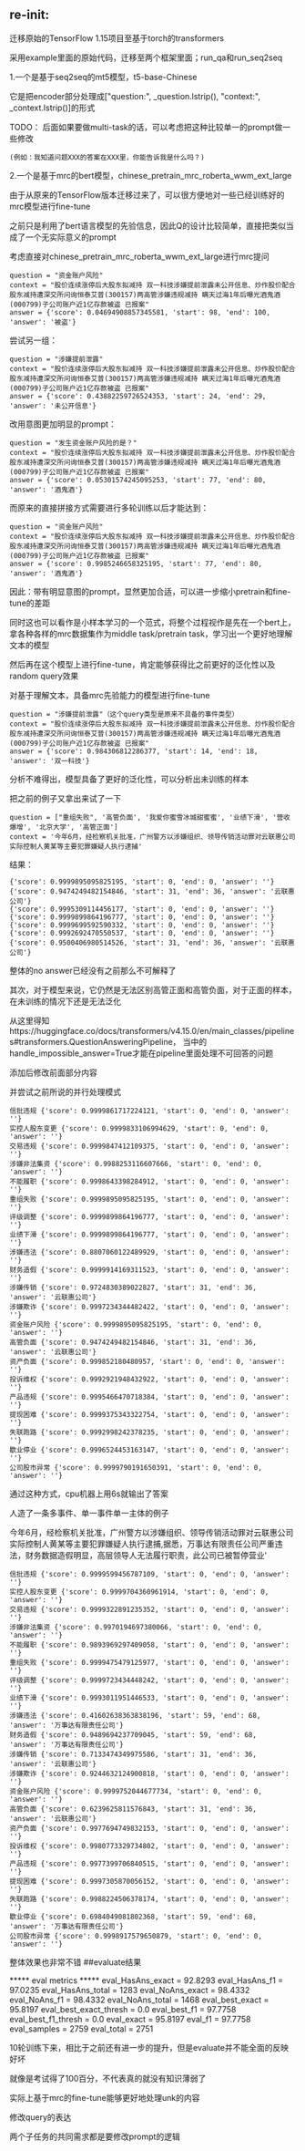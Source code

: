 ## re-init:
迁移原始的TensorFlow 1.15项目至基于torch的transformers

采用example里面的原始代码，迁移至两个框架里面；run_qa和run_seq2seq

1.一个是基于seq2seq的mt5模型，t5-base-Chinese

它是把encoder部分处理成["question:", _question.lstrip(), "context:", _context.lstrip()]的形式

TODO： 后面如果要做multi-task的话，可以考虑把这种比较单一的prompt做一些修改

    (例如：我知道问题XXX的答案在XXX里，你能告诉我是什么吗？)

2.一个是基于mrc的bert模型，chinese_pretrain_mrc_roberta_wwm_ext_large

由于从原来的TensorFlow版本迁移过来了，可以很方便地对一些已经训练好的mrc模型进行fine-tune

之前只是利用了bert语言模型的先验信息，因此Q的设计比较简单，直接把类似当成了一个无实际意义的prompt

考虑直接对chinese_pretrain_mrc_roberta_wwm_ext_large进行mrc提问

    question = "资金账户风险"
    context = "股价连续涨停后大股东拟减持 双一科技涉嫌提前泄露未公开信息、炒作股价配合股东减持遭深交所问询恒泰艾普(300157)两高管涉嫌违规减持 瞒天过海1年后曝光酒鬼酒(000799)子公司账户近1亿存款被盗 已报案"
    answer = {'score': 0.04694908857345581, 'start': 98, 'end': 100, 'answer': '被盗'}

尝试另一组：

    question = "涉嫌提前泄露"
    context = "股价连续涨停后大股东拟减持 双一科技涉嫌提前泄露未公开信息、炒作股价配合股东减持遭深交所问询恒泰艾普(300157)两高管涉嫌违规减持 瞒天过海1年后曝光酒鬼酒(000799)子公司账户近1亿存款被盗 已报案"
    answer = {'score': 0.43882259726524353, 'start': 24, 'end': 29, 'answer': '未公开信息'}



改用意图更加明显的prompt：

    question = "发生资金账户风险的是？"
    context = "股价连续涨停后大股东拟减持 双一科技涉嫌提前泄露未公开信息、炒作股价配合股东减持遭深交所问询恒泰艾普(300157)两高管涉嫌违规减持 瞒天过海1年后曝光酒鬼酒(000799)子公司账户近1亿存款被盗 已报案"
    answer = {'score': 0.05301574245095253, 'start': 77, 'end': 80, 'answer': '酒鬼酒'}



而原来的直接拼接方式需要进行多轮训练以后才能达到：

    question = "资金账户风险"
    context = "股价连续涨停后大股东拟减持 双一科技涉嫌提前泄露未公开信息、炒作股价配合股东减持遭深交所问询恒泰艾普(300157)两高管涉嫌违规减持 瞒天过海1年后曝光酒鬼酒(000799)子公司账户近1亿存款被盗 已报案"
    answer = {'score': 0.9985246658325195, 'start': 77, 'end': 80, 'answer': '酒鬼酒'}

因此：带有明显意图的prompt，显然更加合适，可以进一步缩小pretrain和fine-tune的差距

同时这也可以看作是小样本学习的一个范式，将整个过程视作是先在一个bert上，拿各种各样的mrc数据集作为middle task/pretrain task，学习出一个更好地理解文本的模型

然后再在这个模型上进行fine-tune，肯定能够获得比之前更好的泛化性以及random query效果

对基于理解文本，具备mrc先验能力的模型进行fine-tune

    question = "涉嫌提前泄露"（这个query类型是原来不具备的事件类型）
    context = "股价连续涨停后大股东拟减持 双一科技涉嫌提前泄露未公开信息、炒作股价配合股东减持遭深交所问询恒泰艾普(300157)两高管涉嫌违规减持 瞒天过海1年后曝光酒鬼酒(000799)子公司账户近1亿存款被盗 已报案"
    answer = {'score': 0.984306812286377, 'start': 14, 'end': 18, 'answer': '双一科技'}

分析不难得出，模型具备了更好的泛化性，可以分析出未训练的样本


把之前的例子又拿出来试了一下

    question = ["重组失败", '高管负面', '我爱你蜜雪冰城甜蜜蜜', '业绩下滑', '营收爆增', '北京大学', '高管正面']
    context = '今年6月，经检察机关批准，广州警方以涉嫌组织、领导传销活动罪对云联惠公司实际控制人黄某等主要犯罪嫌疑人执行逮捕'

结果：

    {'score': 0.9999895095825195, 'start': 0, 'end': 0, 'answer': ''}
    {'score': 0.9474249482154846, 'start': 31, 'end': 36, 'answer': '云联惠公司'}
    {'score': 0.9995309114456177, 'start': 0, 'end': 0, 'answer': ''}
    {'score': 0.9999899864196777, 'start': 0, 'end': 0, 'answer': ''}
    {'score': 0.9999699592590332, 'start': 0, 'end': 0, 'answer': ''}
    {'score': 0.9992692470550537, 'start': 0, 'end': 0, 'answer': ''}
    {'score': 0.9500406980514526, 'start': 31, 'end': 36, 'answer': '云联惠公司'}
整体的no answer已经没有之前那么不可解释了

其次，对于模型来说，它仍然是无法区别高管正面和高管负面，对于正面的样本，在未训练的情况下还是无法泛化

从这里得知https://huggingface.co/docs/transformers/v4.15.0/en/main_classes/pipelines#transformers.QuestionAnsweringPipeline，
当中的handle_impossible_answer=True才能在pipeline里面处理不可回答的问题

添加后修改前面部分内容

并尝试之前所说的并行处理模式

    信批违规 {'score': 0.9999861717224121, 'start': 0, 'end': 0, 'answer': ''}
    实控人股东变更 {'score': 0.9999833106994629, 'start': 0, 'end': 0, 'answer': ''}
    交易违规 {'score': 0.9999847412109375, 'start': 0, 'end': 0, 'answer': ''}
    涉嫌非法集资 {'score': 0.9988253116607666, 'start': 0, 'end': 0, 'answer': ''}
    不能履职 {'score': 0.9998643398284912, 'start': 0, 'end': 0, 'answer': ''}
    重组失败 {'score': 0.9999895095825195, 'start': 0, 'end': 0, 'answer': ''}
    评级调整 {'score': 0.9999899864196777, 'start': 0, 'end': 0, 'answer': ''}
    业绩下滑 {'score': 0.9999899864196777, 'start': 0, 'end': 0, 'answer': ''}
    涉嫌违法 {'score': 0.8807060122489929, 'start': 0, 'end': 0, 'answer': ''}
    财务造假 {'score': 0.9999914169311523, 'start': 0, 'end': 0, 'answer': ''}
    涉嫌传销 {'score': 0.9724830389022827, 'start': 31, 'end': 36, 'answer': '云联惠公司'}
    涉嫌欺诈 {'score': 0.9997234344482422, 'start': 0, 'end': 0, 'answer': ''}
    资金账户风险 {'score': 0.9999895095825195, 'start': 0, 'end': 0, 'answer': ''}
    高管负面 {'score': 0.9474249482154846, 'start': 31, 'end': 36, 'answer': '云联惠公司'}
    资产负面 {'score': 0.999852180480957, 'start': 0, 'end': 0, 'answer': ''}
    投诉维权 {'score': 0.9992921948432922, 'start': 0, 'end': 0, 'answer': ''}
    产品违规 {'score': 0.9995466470718384, 'start': 0, 'end': 0, 'answer': ''}
    提现困难 {'score': 0.9999375343322754, 'start': 0, 'end': 0, 'answer': ''}
    失联跑路 {'score': 0.9992998242378235, 'start': 0, 'end': 0, 'answer': ''}
    歇业停业 {'score': 0.9996524453163147, 'start': 0, 'end': 0, 'answer': ''}
    公司股市异常 {'score': 0.9999790191650391, 'start': 0, 'end': 0, 'answer': ''}

通过这种方式，cpu机器上用6s就输出了答案

人造了一条多事件、单一事件单一主体的例子

今年6月，经检察机关批准，广州警方以涉嫌组织、领导传销活动罪对云联惠公司实际控制人黄某等主要犯罪嫌疑人执行逮捕,据悉，万事达有限责任公司严重违法，财务数据造假明显，高层领导人无法履行职责，此公司已被暂停营业'


    信批违规 {'score': 0.9999599456787109, 'start': 0, 'end': 0, 'answer': ''}
    实控人股东变更 {'score': 0.9999704360961914, 'start': 0, 'end': 0, 'answer': ''}
    交易违规 {'score': 0.9999322891235352, 'start': 0, 'end': 0, 'answer': ''}
    涉嫌非法集资 {'score': 0.9970194697380066, 'start': 0, 'end': 0, 'answer': ''}
    不能履职 {'score': 0.9893969297409058, 'start': 0, 'end': 0, 'answer': ''}
    重组失败 {'score': 0.9999475479125977, 'start': 0, 'end': 0, 'answer': ''}
    评级调整 {'score': 0.9999723434448242, 'start': 0, 'end': 0, 'answer': ''}
    业绩下滑 {'score': 0.9993011951446533, 'start': 0, 'end': 0, 'answer': ''}
    涉嫌违法 {'score': 0.41602638363838196, 'start': 59, 'end': 68, 'answer': '万事达有限责任公司'}
    财务造假 {'score': 0.9489694237709045, 'start': 59, 'end': 68, 'answer': '万事达有限责任公司'}
    涉嫌传销 {'score': 0.7133474349975586, 'start': 31, 'end': 36, 'answer': '云联惠公司'}
    涉嫌欺诈 {'score': 0.9244632124900818, 'start': 0, 'end': 0, 'answer': ''}
    资金账户风险 {'score': 0.9999752044677734, 'start': 0, 'end': 0, 'answer': ''}
    高管负面 {'score': 0.6239625811576843, 'start': 31, 'end': 36, 'answer': '云联惠公司'}
    资产负面 {'score': 0.9977694749832153, 'start': 0, 'end': 0, 'answer': ''}
    投诉维权 {'score': 0.9980773329734802, 'start': 0, 'end': 0, 'answer': ''}
    产品违规 {'score': 0.9977399706840515, 'start': 0, 'end': 0, 'answer': ''}
    提现困难 {'score': 0.9997305870056152, 'start': 0, 'end': 0, 'answer': ''}
    失联跑路 {'score': 0.9988224506378174, 'start': 0, 'end': 0, 'answer': ''}
    歇业停业 {'score': 0.6984049081802368, 'start': 59, 'end': 68, 'answer': '万事达有限责任公司'}
    公司股市异常 {'score': 0.9998917579650879, 'start': 0, 'end': 0, 'answer': ''}


整体效果也非常不错
##evaluate结果

***** eval metrics *****
  eval_HasAns_exact      = 92.8293
  eval_HasAns_f1         = 97.0235
  eval_HasAns_total      =    1283
  eval_NoAns_exact       = 98.4332
  eval_NoAns_f1          = 98.4332
  eval_NoAns_total       =    1468
  eval_best_exact        = 95.8197
  eval_best_exact_thresh =     0.0
  eval_best_f1           = 97.7758
  eval_best_f1_thresh    =     0.0
  eval_exact             = 95.8197
  eval_f1                = 97.7758
  eval_samples           =    2759
  eval_total             =    2751

10轮训练下来，相比于之前还有进一步的提升，但是evaluate并不能全面的反映好坏

就像是考试得了100百分，不代表真的就没有知识薄弱了

实际上基于mrc的fine-tune能够更好地处理unk的内容

修改query的表达

两个子任务的共同需求都是要修改prompt的逻辑
